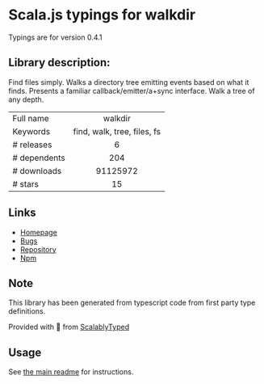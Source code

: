 
# Scala.js typings for walkdir

Typings are for version 0.4.1

## Library description:
Find files simply. Walks a directory tree emitting events based on what it finds. Presents a familiar callback/emitter/a+sync interface. Walk a tree of any depth.

|                    |                 |
| ------------------ | :-------------: |
| Full name          | walkdir |
| Keywords           | find, walk, tree, files, fs |
| # releases         | 6 |
| # dependents       | 204 |
| # downloads        | 91125972 |
| # stars            | 15 |

## Links
- [Homepage](http://github.com/soldair/node-walkdir)
- [Bugs](https://github.com/soldair/node-walkdir/issues)
- [Repository](https://github.com/soldair/node-walkdir)
- [Npm](https://www.npmjs.com/package/walkdir)
    


## Note
This library has been generated from typescript code from first party type definitions.

Provided with :purple_heart: from [ScalablyTyped](https://github.com/oyvindberg/ScalablyTyped)

## Usage
See [the main readme](../../readme.md) for instructions.


